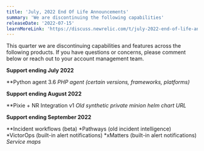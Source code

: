 ```yaml
---
title: 'July, 2022 End Of Life Announcements' 
summary: 'We are discontinuing the following capabilities' 
releaseDate: '2022-07-15' 
learnMoreLink: 'https://discuss.newrelic.com/t/july-2022-end-of-life-announcements/188318' 
---
```


This quarter we are discontinuing capabilities and features across the following products. If you have questions or concerns, please comment below or reach out to your account management team.

**Support ending July 2022**

**Python agent 3.6
*PHP agent (certain versions, frameworks, platforms)*

**Support ending August 2022**

**Pixie + NR Integration v1
*Old synthetic private minion helm chart URL*

**Support ending September 2022**

**Incident workflows (beta)
*Pathways (old incident intelligence)
*VictorOps (built-in alert notifications)
*xMatters (built-in alert notifications)
*Service maps*